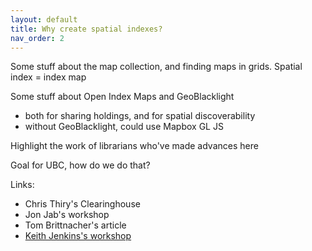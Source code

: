 ```yaml
---
layout: default
title: Why create spatial indexes?
nav_order: 2
---
```


Some stuff about the map collection, and finding maps in grids. Spatial index = index map

Some stuff about Open Index Maps and GeoBlacklight
- both for sharing holdings, and for spatial discoverability
- without GeoBlacklight, could use Mapbox GL JS

Highlight the work of librarians who've made advances here

Goal for UBC, how do we do that?

Links:
- Chris Thiry's Clearinghouse
- Jon Jab's workshop
- Tom Brittnacher's article
- [Keith Jenkins's workshop](https://kgjenkins.github.io/openindexmaps-workshop/)
